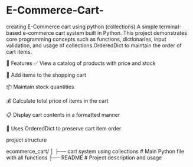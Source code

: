 # E-Commerce-Cart-
creating E-Commerce cart using python (collections)
A simple terminal-based e-commerce cart system built in Python. This project demonstrates core programming concepts such as functions, dictionaries, input validation, and usage of collections.OrderedDict to maintain the order of cart items.

📌 Features
✅ View a catalog of products with price and stock

🛒 Add items to the shopping cart

📦 Maintain stock quantities

💰 Calculate total price of items in the cart

📋 Display cart contents in a formatted manner

🧠 Uses OrderedDict to preserve cart item order

project structure

ecommerce_cart/
│
├── cart system using collections    # Main Python file with all functions
├── README                           # Project description and usage
